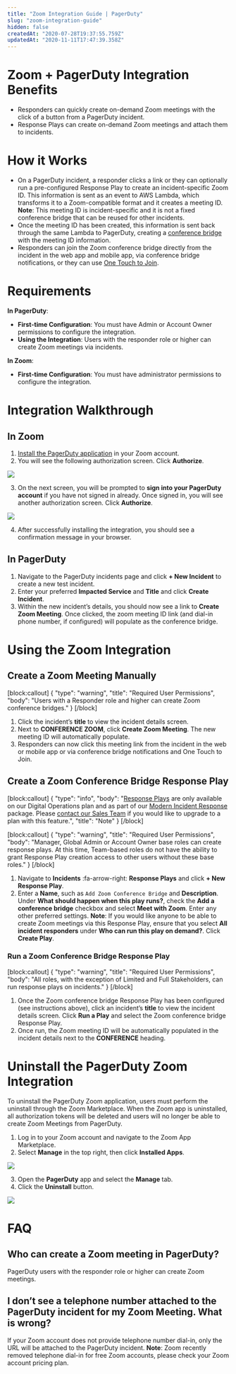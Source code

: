 ```yaml
---
title: "Zoom Integration Guide | PagerDuty"
slug: "zoom-integration-guide"
hidden: false
createdAt: "2020-07-28T19:37:55.759Z"
updatedAt: "2020-11-11T17:47:39.358Z"
---
```

# Zoom + PagerDuty Integration Benefits

* Responders can quickly create on-demand Zoom meetings with the click of a button from a PagerDuty incident.
* Response Plays can create on-demand Zoom meetings and attach them to incidents.

# How it Works

*  On a PagerDuty incident, a responder clicks a link or they can optionally run a pre-configured Response Play to create an incident-specific Zoom ID. This information is sent as an event to AWS Lambda, which transforms it to a Zoom-compatible format and it creates a meeting ID. **Note**: This meeting ID is incident-specific and it is not a fixed conference bridge that can be reused for other incidents.
* Once the meeting ID has been created, this information is sent back through the same Lambda to PagerDuty, creating a [conference bridge](https://support.pagerduty.com/docs/conference-bridge) with the meeting ID information. 
* Responders can join the Zoom conference bridge directly from the incident in the web app and mobile app, via conference bridge notifications, or they can use [One Touch to Join](https://support.pagerduty.com/docs/conference-bridge#one-touch-to-join-conference-bridge). 

# Requirements

**In PagerDuty**: 

* **First-time Configuration**: You must have Admin or Account Owner permissions to configure the integration.
* **Using the Integration**: Users with the responder role or higher can create Zoom meetings via incidents. 

**In Zoom**: 
* **First-time Configuration**: You must have administrator permissions to configure the integration. 

# Integration Walkthrough

## In Zoom

1. [Install the PagerDuty application](https://zoom.us/oauth/signin?_rnd=1598564518255&client_id=a4OdLj9Q1SFue7KmnfrSg&redirect_uri=https%3A%2F%2Fzoom.apps.pagerduty.com%2Fapi%2Finstallation%2Fzoom_callback&response_type=code) in your Zoom account. 
2. You will see the following authorization screen. Click **Authorize**.

![](https://files.readme.io/e1c3f23-zoom-authorize-zoom.png)

3. On the next screen, you will be prompted to **sign into your PagerDuty account** if you have not signed in already. Once signed in, you will see another authorization screen. Click **Authorize**.

![](https://files.readme.io/2c01195-zoom-authorize-pagerduty.png)

4. After successfully installing the integration, you should see a confirmation message in your browser.

## In PagerDuty

1. Navigate to the PagerDuty incidents page and click **+ New Incident** to create a new test incident. 
2. Enter your preferred **Impacted Service** and **Title** and click **Create Incident**.
3. Within the new incident’s details, you should now see a link to **Create Zoom Meeting**. Once clicked, the zoom meeting ID link (and dial-in phone number, if configured) will populate as the conference bridge. 

# Using the Zoom Integration

## Create a Zoom Meeting Manually
[block:callout]
{
  "type": "warning",
  "title": "Required User Permissions",
  "body": "Users with a Responder role and higher can create Zoom conference bridges."
}
[/block]
1. Click the incident’s **title** to view the incident details screen. 
2. Next to **CONFERENCE ZOOM**, click **Create Zoom Meeting**. The new meeting ID will automatically populate. 
3. Responders can now click this meeting link from the incident in the web or mobile app or via conference bridge notifications and One Touch to Join.

## Create a Zoom Conference Bridge Response Play
[block:callout]
{
  "type": "info",
  "body": "[Response Plays](https://support.pagerduty.com/docs/response-automation) are only available on our Digital Operations plan and as part of our [Modern Incident Response](https://support.pagerduty.com/docs/pagerduty-modern-incident-response) package. Please [contact our Sales Team](https://www.pagerduty.com/contact-us/) if you would like to upgrade to a plan with this feature.",
  "title": "Note"
}
[/block]

[block:callout]
{
  "type": "warning",
  "title": "Required User Permissions",
  "body": "Manager, Global Admin or Account Owner base roles can create response plays. At this time, Team-based roles do not have the ability to grant Response Play creation access to other users without these base roles."
}
[/block]
1. Navigate to **Incidents** :fa-arrow-right: **Response Plays** and click **+ New Response Play**.
2. Enter a **Name**, such as `Add Zoom Conference Bridge` and **Description**. Under **What should happen when this play runs?**, check the **Add a conference bridge** checkbox and select **Meet with Zoom**. Enter any other preferred settings. **Note**: If you would like anyone to be able to create Zoom meetings via this Response Play, ensure that you select **All incident responders** under **Who can run this play on demand?**. Click **Create Play**.

### Run a Zoom Conference Bridge Response Play
[block:callout]
{
  "type": "warning",
  "title": "Required User Permissions",
  "body": "All roles, with the exception of Limited and Full Stakeholders, can run response plays on incidents."
}
[/block]
1. Once the Zoom conference bridge Response Play has been configured (see instructions above), click an incident’s **title** to view the incident details screen. Click **Run a Play** and select the Zoom conference bridge Response Play.
2. Once run, the Zoom meeting ID will be automatically populated in the incident details next to the **CONFERENCE** heading.

# Uninstall the PagerDuty Zoom Integration

To uninstall the PagerDuty Zoom application, users must perform the uninstall through the Zoom Marketplace. When the Zoom app is uninstalled, all authorization tokens will be deleted and users will no longer be able to create Zoom Meetings from PagerDuty. 

1. Log in to your Zoom account and navigate to the Zoom App Marketplace. 
2. Select **Manage** in the top right, then click **Installed Apps**.


![](https://files.readme.io/5c76784-zoom-marketplace-manage.png)

3. Open the **PagerDuty** app and select the **Manage** tab.
4. Click the **Uninstall** button.

![](https://files.readme.io/e823925-zoom-uninstalll.png)

# FAQ

## Who can create a Zoom meeting in PagerDuty?

PagerDuty users with the responder role or higher can create Zoom meetings.

## I don’t see a telephone number attached to the PagerDuty incident for my Zoom Meeting. What is wrong?

If your Zoom account does not provide telephone number dial-in, only the URL will be attached to the PagerDuty incident. **Note**: Zoom recently removed telephone dial-in for free Zoom accounts, please check your Zoom account pricing plan.
